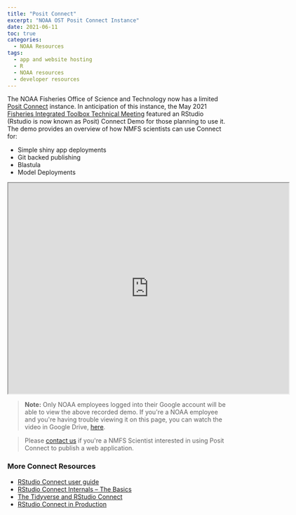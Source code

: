 ```yaml
---
title: "Posit Connect"
excerpt: "NOAA OST Posit Connect Instance"
date: 2021-06-11
toc: true
categories:
  - NOAA Resources
tags:
  - app and website hosting
  - R
  - NOAA resources
  - developer resources
---
```

The NOAA Fisheries Office of Science and Technology now has a limited [Posit Connect](https://posit.co/products/enterprise/connect/) instance. In anticipation of this instance, the May 2021 [Fisheries Integrated Toolbox Technical Meeting](https://noaa-fisheries-integrated-toolbox.github.io/news/NOAA-FIT-Tech-Meeting/) featured an RStudio (Rstudio is now known as Posit) Connect Demo for those planning to use it. The demo provides an overview of how NMFS scientists can use Connect for:
- Simple shiny app deployments
- Git backed publishing
- Blastula
- Model Deployments

<iframe src="https://drive.google.com/file/d/1SRCn2ANf8SxOMcPsvYuU6LRCaYnvhoZs/preview" width="640" height="480" allow="autoplay"></iframe>

> **Note:** Only NOAA employees logged into their Google account will be able to view the above recorded demo. If you're a NOAA employee and you're having trouble viewing it on this page, you can watch the video in Google Drive, [here](https://drive.google.com/file/d/1SRCn2ANf8SxOMcPsvYuU6LRCaYnvhoZs/view?usp=sharing). 

> Please [contact us](https://noaa-fisheries-integrated-toolbox.github.io/resources/onboarding/contact/) if you're a NMFS Scientist interested in using Posit Connect to publish a web application. 

### More Connect Resources
- [RStudio Connect user guide](https://docs.rstudio.com/connect/user/)
- [RStudio Connect Internals – The Basics](https://www.rstudio.com/resources/webinars/rstudio-connect-internals-the-basics/)
- [The Tidyverse and RStudio Connect](https://www.rstudio.com/resources/webinars/the-tidyverse-and-rstudio-connect/)
- [RStudio Connect in Production](https://www.rstudio.com/resources/webinars/rstudio-connect-in-production/)
